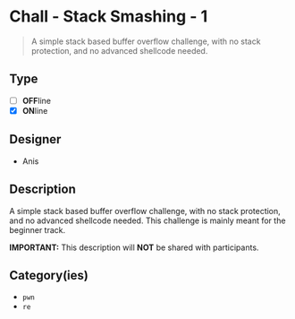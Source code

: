# Chall - Stack Smashing - 1

> A simple stack based buffer overflow challenge, with no stack protection, and no advanced shellcode needed.

## Type

- [ ] **OFF**line
- [X] **ON**line

## Designer

- Anis

## Description

A simple stack based buffer overflow challenge, with no stack protection, and no advanced shellcode needed. This challenge
is mainly meant for the beginner track.

**IMPORTANT:** This description will **NOT** be shared with participants.

## Category(ies)

- `pwn`
- `re`